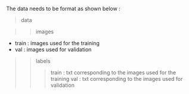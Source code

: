 The data needs to be format as shown below : 

> data

>> images 
- train : images used for the training 
- val : images used for validation

>> labels
>>> train : txt corresponding to the images used for the training 
>>> val : txt corresponding to the images used for validation
